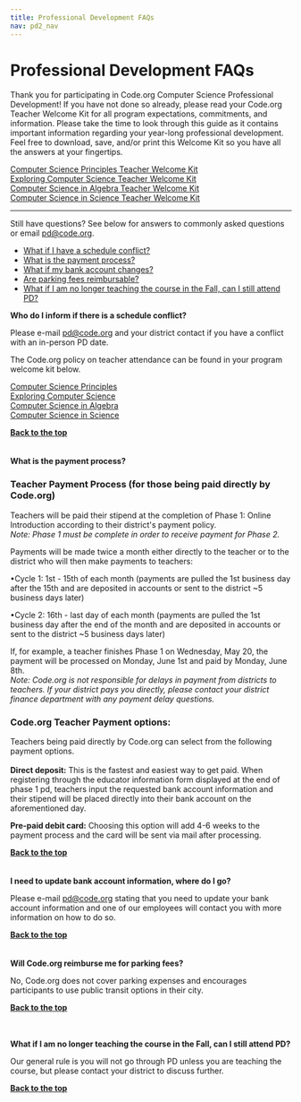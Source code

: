 ```yaml
---
title: Professional Development FAQs
nav: pd2_nav
---
```

<a id="top"></a>

# Professional Development FAQs

Thank you for participating in Code.org Computer Science Professional Development! If you have not done so already, please read your Code.org Teacher Welcome Kit for all program expectations, commitments, and information. Please take the time to look through this guide as it contains important information regarding your year-long professional development. Feel free to download, save, and/or print this Welcome Kit so you have all the answers at your fingertips. 

[Computer Science Principles Teacher Welcome Kit](code.org/welcome-csp)
<br/>
[Exploring Computer Science Teacher Welcome Kit](code.org/welcome-ecs)
<br/>
[Computer Science in Algebra Teacher Welcome Kit](code.org/welcome-algebra)
<br/>
[Computer Science in Science Teacher Welcome Kit](code.org/welcome-science)


----------

Still have questions? See below for answers to commonly asked questions or email [pd@code.org](pd@code.org).
<br/>

- [What if I have a schedule conflict?](#sched)
- [What is the payment process?](#pay)
- [What if my bank account changes?](#acct)	
- [Are parking fees reimbursable?](#park)
- [What if I am no longer teaching the course in the Fall, can I still attend PD?](#fall)


**Who do I inform if there is a schedule conflict?**

Please e-mail pd@code.org and your district contact if you have a conflict with an in-person PD date.

The Code.org policy on teacher attendance can be found in your program welcome kit below.

[Computer Science Principles](code.org/welcome-csp)
<br/>
[Exploring Computer Science](code.org/welcome-ecs)
<br/>
[Computer Science in Algebra](code.org/welcome-algebra)
<br/>
[Computer Science in Science](code.org/welcome-science)

[**Back to the top**](#top)
<br/>
<br/>
<br/>
<a id="pay"></a>
**What is the payment process?**

### Teacher Payment Process (for those being paid directly by Code.org) ###

Teachers will be paid their stipend at the completion of Phase 1: Online Introduction according to their district's payment policy.
</br>
*Note: Phase 1 must be complete in order to receive payment for Phase 2.*

Payments will be made twice a month either directly to the teacher or to the district who will then make payments to teachers:

•Cycle 1: 1st - 15th of each month (payments are pulled the 1st business day after the 15th and are deposited in accounts or sent to the district ~5 business days later)

•Cycle 2: 16th - last day of each month (payments are pulled the 1st business day after the end of the month and are deposited in accounts or sent to the district ~5 business days later)

If, for example, a teacher finishes Phase 1 on Wednesday, May 20, the payment will be processed on Monday, June 1st and paid by Monday, June 8th. 
<br/>
*Note: Code.org is not responsible for delays in payment from districts to teachers. If your district pays you directly, please contact your district finance department with any payment delay questions.*

### Code.org Teacher Payment options: ###

Teachers being paid directly by Code.org can select from the following payment options.
<br/>
<br/>
**Direct deposit:** This is the fastest and easiest way to get paid. When registering through the educator information form displayed at the end of phase 1 pd, teachers input the requested bank account information and their stipend will be placed directly into their bank account on the aforementioned day.

**Pre-paid debit card:** Choosing this option will add 4-6 weeks to the payment process and the card will be sent via mail after processing.

[**Back to the top**](#top)
<br/>
<br/>
<br/>
<a id="acct"></a>
**I need to update bank account information, where do I go?**

Please e-mail pd@code.org stating that you need to update your bank account information and one of our employees will contact you with more information on how to do so.

[**Back to the top**](#top)
<br/>
<br/>
<br/>
<a id="park"></a>
**Will Code.org reimburse me for parking fees?**

No, Code.org does not cover parking expenses and encourages participants to use public transit options in their city.

[**Back to the top**](#top)
<br/>
<br/>
<br/>
<a id="fall"></a>

**What if I am no longer teaching the course in the Fall, can I still attend PD?**

Our general rule is you will not go through PD unless you are teaching the course, but please contact your district to discuss further.

[**Back to the top**](#top)
